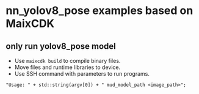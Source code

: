 nn_yolov8_pose examples based on MaixCDK
====
## only run yolov8_pose model

- Use `maixcdk build` to compile binary files.
- Move files and runtime libraries to device.
- Use SSH command with parameters to run programs.
  
` "Usage: " + std::string(argv[0]) + " mud_model_path <image_path>"; `
